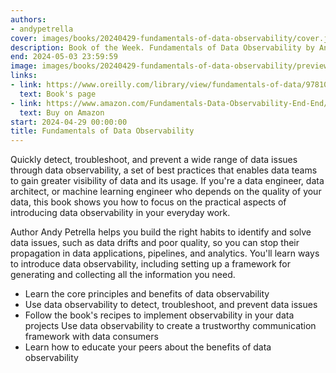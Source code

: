 ```yaml
---
authors:
- andypetrella
cover: images/books/20240429-fundamentals-of-data-observability/cover.jpg
description: Book of the Week. Fundamentals of Data Observability by Andy Petrella
end: 2024-05-03 23:59:59
image: images/books/20240429-fundamentals-of-data-observability/preview.jpg
links:
- link: https://www.oreilly.com/library/view/fundamentals-of-data/9781098133283/
  text: Book's page
- link: https://www.amazon.com/Fundamentals-Data-Observability-End-End/dp/1098133293/ref=sr_1_1?dib=eyJ2IjoiMSJ9.s8TnsjYOLmjtj08oEt-oGIOVCvhkCzJs0qxcXnONGxF0vbIMrUi4CT5RrX37Ejzhj_fFqjMUTOKW2sCbc1sQlYyzI8-WlK58J3igEUyZRzgVz6bDrDwIBcGyL9phOAaMFvLXlSjywTD_2hpXnNvE3g.---K5vJ2BW7Ehs6U-9eDtaQYNW1LATBZuf1bGGbIZUM&dib_tag=se&hvadid=695062583497&hvdev=c&hvlocphy=9033313&hvnetw=g&hvqmt=e&hvrand=937541805025489773&hvtargid=kwd-1845109640600&hydadcr=3440_13743889&keywords=fundamentals+of+data+observability&qid=1712920726&sr=8-1
  text: Buy on Amazon
start: 2024-04-29 00:00:00
title: Fundamentals of Data Observability
---
```


Quickly detect, troubleshoot, and prevent a wide range of data issues through data observability, a set of best practices that enables data teams to gain greater visibility of data and its usage. If you're a data engineer, data architect, or machine learning engineer who depends on the quality of your data, this book shows you how to focus on the practical aspects of introducing data observability in your everyday work.

Author Andy Petrella helps you build the right habits to identify and solve data issues, such as data drifts and poor quality, so you can stop their propagation in data applications, pipelines, and analytics. You'll learn ways to introduce data observability, including setting up a framework for generating and collecting all the information you need.

- Learn the core principles and benefits of data observability
- Use data observability to detect, troubleshoot, and prevent data issues
- Follow the book's recipes to implement observability in your data projects
Use data observability to create a trustworthy communication framework with data consumers
- Learn how to educate your peers about the benefits of data observability